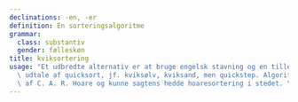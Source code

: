 ```yaml
---
declinations: -en, -er
definition: En sorteringsalgoritme
grammar:
  class: substantiv
  gender: fælleskøn
title: kviksortering
usage: "Et udbredte alternativ er at bruge engelsk stavning og en tillempet engelsk\
  \ udtale af quicksort, jf. kviksølv, kviksand, men quickstep. Algoritmen blev navngivet\
  \ af C. A. R. Hoare og kunne sagtens hedde hoaresortering i stedet. \n"
---
```

